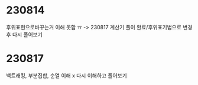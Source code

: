 # 230814
후위표현으로바꾸는거 이해 못함 ㅠ
-> 230817 계산기 풀이 완료/후위표기법으로 변경 후 다시 풀어보기
# 230817
백트래킹, 부분집합, 순열 이해 x
다시 이해하고 풀어보기